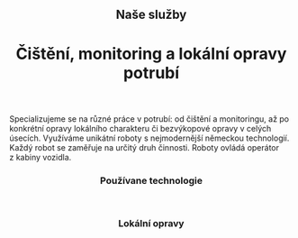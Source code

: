 <header class="page-header page-header--centered">
    <router-link to="/sluzby"><h2 class="page-header__subtitle page-header__subtitle--link">Naše služby</h2></router-link>
    <h1 class="page-header__title">Čištění, monitoring a lokální opravy potrubí</h1>
</header>

<section class="page-paragraph">
    <main class="page-paragraph__content">
        <p class="page-paragraph__text">Specializujeme se na různé práce v potrubí: od čištění a monitoringu, až po konkrétní opravy lokálního charakteru či bezvýkopové opravy v celých úsecích. Využíváme unikátní roboty s nejmodernější německou technologií. Každý robot se zaměřuje na určitý druh činnosti. Roboty ovládá operátor z kabiny vozidla.</p>
    </main>
</section>

<header class="page-header page-header--centered">
    <h3 class="page-header__section-title">Používane technologie</h3>
</header>

<section class="section section--wide section--centered">
    <InfoBox
      title="Čištění, monitoring a lokální opravy potrubí"
      text="Díky monitoringu rychle zjistíme, jaký je technický stav potrubí a navrhneme varianty oprav. Pro práci v trubních systémech používáme speciální monitorovací a frézovací roboty."
      ctaUrl="/sluzby/monitoring-a-lokalni-opravy/cisteni"
      ctaText="Zjistit více"
      imageUrl="/img/sluzby/monitoring-a-lokalni-opravy/1.png"
      :imageLeft="true"
      :imageBig="true"
      :isBlue="true"
    />
</section>

<header class="page-header page-header--centered">
    <h3 class="page-header__section-title">Lokální opravy</h3>
</header>

<section class="section section--wide section--centered">
    <InfoBox
      title="Bezvýkopová oprava krátkým sanačním rukávcem"
      text=""
      ctaUrl="/sluzby/kanalizace/lokalni-opravy/sanacnim-rukavcem"
      ctaText="Zjistit více"
      imageUrl="/img/sluzby/monitoring-a-lokalni-opravy/2.png"
      :imageRight="true"
      :imageBig="true"
      :isBlue="true"
    />
    <InfoBox
      title="Bezvýkopová oprava kloboukem"
      text=""
      ctaUrl="/sluzby/kanalizace/lokalni-opravy/kloboukem"
      ctaText="Zjistit více"
      imageUrl="/img/sluzby/monitoring-a-lokalni-opravy/3.png"
      :imageLeft="true"
      :imageBig="true"
      :isWhite="true"
    />
    <InfoBox
      title="Bezvýkopová oprava technologií Quick-Lock"
      text=""
      ctaUrl="/sluzby/kanalizace/lokalni-opravy/quick-lock"
      ctaText="Zjistit více"
      imageUrl="/img/sluzby/monitoring-a-lokalni-opravy/4.png"
      :imageRight="true"
      :imageBig="true"
      :isBlue="true"
    />
</section>

<ReferencesSection/>

<AboutUsSection/>

<Contact />